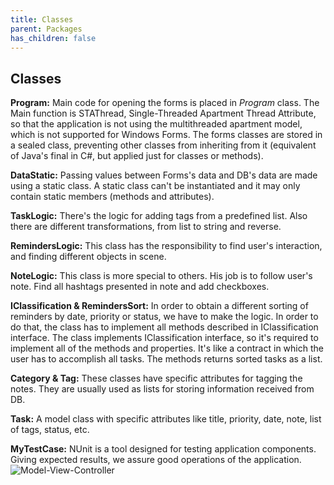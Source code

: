 ```yaml
---
title: Classes
parent: Packages
has_children: false
---
```


## Classes
**Program:** Main code for opening the forms is placed in _Program_ class. The Main function is STAThread, Single-Threaded Apartment Thread Attribute, so that the application is not using the multithreaded apartment model, which is not supported for Windows Forms. The forms classes are stored in a sealed class, preventing other classes from inheriting from it (equivalent of Java's final in C#, but applied just for classes or methods).

**DataStatic:** Passing values between Forms's data and DB's data are made using a static class. A static class can't be instantiated and it may only contain static members (methods and attributes).

**TaskLogic:** There's the logic for adding tags from a predefined list. Also there are different transformations, from list to string and reverse.

**RemindersLogic:** This class has the responsibility to find user's interaction, and finding different objects in scene.

**NoteLogic:** This class is more special to others. His job is to follow user's note. Find all hashtags presented in note and add checkboxes.

**IClassification & RemindersSort:** In order to obtain a different sorting of reminders by date, priority or status, we have to make the logic. In order to do that, the class has to implement all methods described in IClassification interface. The class implements IClassification interface, so it's required to implement all of the methods and properties. It's like a contract in which the user has to accomplish all tasks. The methods returns sorted tasks as a list.

**Category & Tag:** These classes have specific attributes for tagging the notes. They are usually used as lists for storing information received from DB.

**Task:** A model class with specific attributes like title, priority, date, note, list of tags, status, etc.

**MyTestCase:** NUnit is a tool designed for testing application components. Giving expected results, we assure good operations of the application.
![Model-View-Controller](https://github.com/ps-ds-lab/2019-30235-catamold/blob/master/Projects/Final%20Project/Images/Model-View-Controller.png)